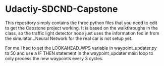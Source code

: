 # Udactiy-SDCND-Capstone

This repository simply contains the three python files that you need to edit to get the Capstone project working. 
It is based on the walkthroughs in the class, so the traffic light detector node just uses the information fed in
from the simulator...Neural Network for the real car is not setup yet.

For me I had to set the LOOKAHEAD_WPS variable in waypoint_updater.py to 50 and use a IF THEN statement in the waypoint_updater main loop to only process the new waypoints every 3 cycles.
